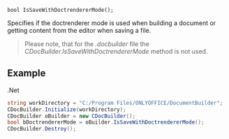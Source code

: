 `bool IsSaveWithDoctrendererMode();`

Specifies if the doctrenderer mode is used when building a document or getting content from the editor when saving a file.

> Please note, that for the *.docbuilder* file the *CDocBuilder.IsSaveWithDoctrendererMode* method is not used.

## Example

.Net

``` cs
string workDirectory = "C:/Program Files/ONLYOFFICE/DocumentBuilder";
CDocBuilder.Initialize(workDirectory);
CDocBuilder oBuilder = new CDocBuilder();
bool bDoctrendererMode = oBuilder.IsSaveWithDoctrendererMode();
CDocBuilder.Destroy();
```
